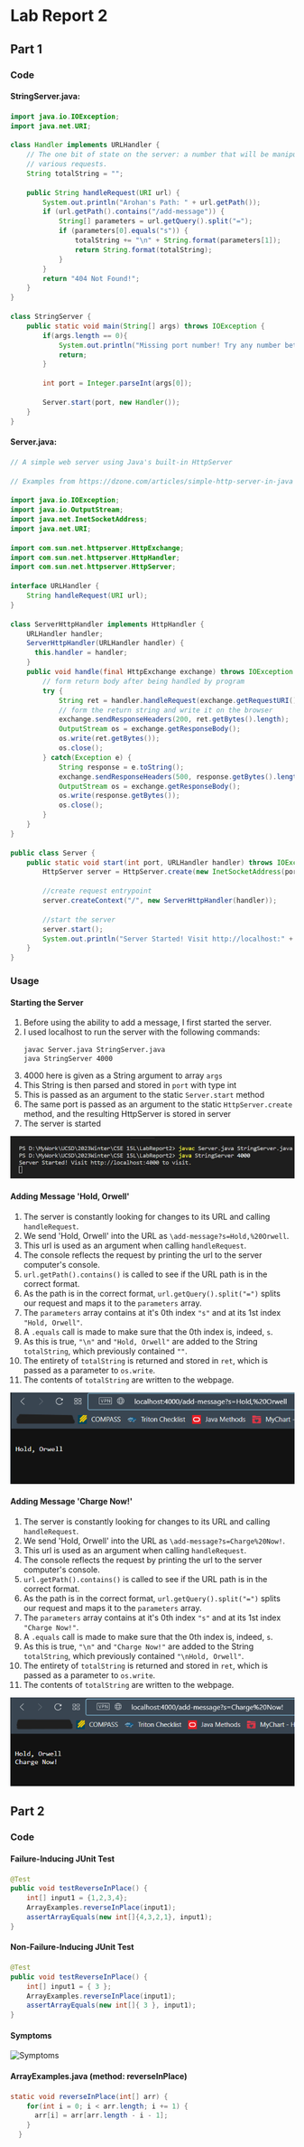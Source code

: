 # Lab Report 2
## Part 1

### Code

#### StringServer.java:

```java
import java.io.IOException;
import java.net.URI;

class Handler implements URLHandler {
    // The one bit of state on the server: a number that will be manipulated by
    // various requests.
    String totalString = "";

    public String handleRequest(URI url) {
        System.out.println("Arohan's Path: " + url.getPath());
        if (url.getPath().contains("/add-message")) {
            String[] parameters = url.getQuery().split("=");
            if (parameters[0].equals("s")) {
                totalString += "\n" + String.format(parameters[1]);
                return String.format(totalString);
            }
        }
        return "404 Not Found!";
    }
}

class StringServer {
    public static void main(String[] args) throws IOException {
        if(args.length == 0){
            System.out.println("Missing port number! Try any number between 1024 to 49151");
            return;
        }

        int port = Integer.parseInt(args[0]);

        Server.start(port, new Handler());
    }
}
```

#### Server.java:

```java
// A simple web server using Java's built-in HttpServer

// Examples from https://dzone.com/articles/simple-http-server-in-java were useful references

import java.io.IOException;
import java.io.OutputStream;
import java.net.InetSocketAddress;
import java.net.URI;

import com.sun.net.httpserver.HttpExchange;
import com.sun.net.httpserver.HttpHandler;
import com.sun.net.httpserver.HttpServer;

interface URLHandler {
    String handleRequest(URI url);
}

class ServerHttpHandler implements HttpHandler {
    URLHandler handler;
    ServerHttpHandler(URLHandler handler) {
      this.handler = handler;
    }
    public void handle(final HttpExchange exchange) throws IOException {
        // form return body after being handled by program
        try {
            String ret = handler.handleRequest(exchange.getRequestURI());
            // form the return string and write it on the browser
            exchange.sendResponseHeaders(200, ret.getBytes().length);
            OutputStream os = exchange.getResponseBody();
            os.write(ret.getBytes());
            os.close();
        } catch(Exception e) {
            String response = e.toString();
            exchange.sendResponseHeaders(500, response.getBytes().length);
            OutputStream os = exchange.getResponseBody();
            os.write(response.getBytes());
            os.close();
        }
    }
}

public class Server {
    public static void start(int port, URLHandler handler) throws IOException {
        HttpServer server = HttpServer.create(new InetSocketAddress(port), 0);

        //create request entrypoint
        server.createContext("/", new ServerHttpHandler(handler));

        //start the server
        server.start();
        System.out.println("Server Started! Visit http://localhost:" + port + " to visit.");
    }
}
```

### Usage

#### Starting the Server

1. Before using the ability to add a message, I first started the server.
2. I used localhost to run the server with the following commands:
   ```
   javac Server.java StringServer.java
   java StringServer 4000
   ```
3. 4000 here is given as a String argument to array `args`
4. This String is then parsed and stored in `port` with type int
5. This is passed as an argument to the static `Server.start` method
6. The same port is passed as an argument to the static `HttpServer.create` method, and the resulting HttpServer is stored in server
7. The server is started

![ServerStart](ServerStart.png)

#### Adding Message 'Hold, Orwell'

1. The server is constantly looking for changes to its URL and calling `handleRequest`.
2. We send 'Hold, Orwell' into the URL as `\add-message?s=Hold,%20Orwell`.
3. This url is used as an argument when calling `handleRequest`.
4. The console reflects the request by printing the url to the server computer's console.
5. `url.getPath().contains()` is called to see if the URL path is in the correct format.
6. As the path is in the correct format, `url.getQuery().split("=")` splits our request and maps it to the `parameters` array.
7. The `parameters` array contains at it's 0th index `"s"` and at its 1st index `"Hold, Orwell"`.
8. A `.equals` call is made to make sure that the 0th index is, indeed, `s`.
9. As this is true, `"\n"` and `"Hold, Orwell"` are added to the String `totalString`, which previously contained `""`.
10. The entirety of `totalString` is returned and stored in `ret`, which is passed as a parameter to `os.write`.
11. The contents of `totalString` are written to the webpage.

![Hold, Orwell](HoldOrwell.png)

#### Adding Message 'Charge Now!'

1. The server is constantly looking for changes to its URL and calling `handleRequest`.
2. We send 'Hold, Orwell' into the URL as `\add-message?s=Charge%20Now!`.
3. This url is used as an argument when calling `handleRequest`.
4. The console reflects the request by printing the url to the server computer's console.
5. `url.getPath().contains()` is called to see if the URL path is in the correct format.
6. As the path is in the correct format, `url.getQuery().split("=")` splits our request and maps it to the `parameters` array.
7. The `parameters` array contains at it's 0th index `"s"` and at its 1st index `"Charge Now!"`.
8. A `.equals` call is made to make sure that the 0th index is, indeed, `s`.
9. As this is true, `"\n"` and `"Charge Now!"` are added to the String `totalString`, which previously contained `"\nHold, Orwell"`.
10. The entirety of `totalString` is returned and stored in `ret`, which is passed as a parameter to `os.write`.
11. The contents of `totalString` are written to the webpage.

![Charge Now!](ChargeNow.png)

## Part 2

### Code

#### Failure-Inducing JUnit Test

```java
@Test 
public void testReverseInPlace() {
    int[] input1 = {1,2,3,4};
    ArrayExamples.reverseInPlace(input1);
    assertArrayEquals(new int[]{4,3,2,1}, input1);
}
```

#### Non-Failure-Inducing JUnit Test

```java
@Test 
public void testReverseInPlace() {
    int[] input1 = { 3 };
    ArrayExamples.reverseInPlace(input1);
    assertArrayEquals(new int[]{ 3 }, input1);
}
```

#### Symptoms

![Symptoms](Symptoms.png)

#### ArrayExamples.java (method: reverseInPlace)

```java
static void reverseInPlace(int[] arr) {
    for(int i = 0; i < arr.length; i += 1) {
      arr[i] = arr[arr.length - i - 1];
    }
  }
```
